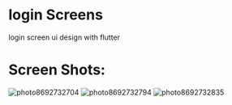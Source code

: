# login Screens

login screen ui design with flutter

# Screen Shots:
![photo8692732704](https://github.com/AmirrezaKhezerlou/flutter_login/assets/45494511/c89f9e2c-fcca-49ca-b47d-59198162faa4)
![photo8692732794](https://github.com/AmirrezaKhezerlou/flutter_login/assets/45494511/136ed513-7103-4a5f-93bc-51baacfc8c13)
![photo8692732835](https://github.com/AmirrezaKhezerlou/flutter_login/assets/45494511/7e1c940e-8d84-4b67-986b-1bd1d9c789cf)

